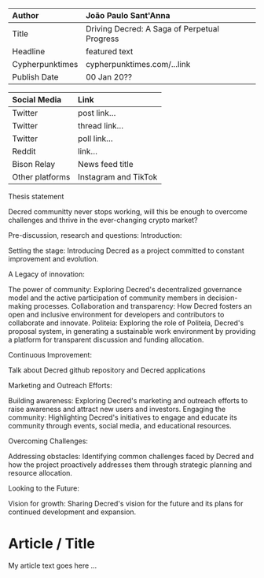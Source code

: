 | Author | João Paulo Sant'Anna |
| :---- | :---- |
| Title | Driving Decred: A Saga of Perpetual Progress |
| Headline  | featured text |
| Cypherpunktimes | cypherpunktimes.com/...link |
| Publish Date | 00 Jan 20?? |

| Social Media | Link |
| :---- | :---- |
| Twitter | post link… |
| Twitter | thread link… |
| Twitter | poll link… |
| Reddit  | link… |
| Bison Relay | News feed title |
| Other platforms | Instagram and TikTok |

Thesis statement 

Decred communitty never stops working, will this be enough to overcome challenges and thrive in the ever-changing crypto market?

Pre-discussion, research and questions:
Introduction:

Setting the stage: Introducing Decred as a project committed to constant improvement and evolution.

A Legacy of innovation:

The power of community: Exploring Decred's decentralized governance model and the active participation of community members in decision-making processes.
Collaboration and transparency: How Decred fosters an open and inclusive environment for developers and contributors to collaborate and innovate.
Politeia: Exploring the role of Politeia, Decred's proposal system, in generating a sustainable work environment by providing a platform for transparent discussion and funding allocation.

Continuous Improvement:

Talk about Decred github repository and Decred applications

Marketing and Outreach Efforts:

Building awareness: Exploring Decred's marketing and outreach efforts to raise awareness and attract new users and investors.
Engaging the community: Highlighting Decred's initiatives to engage and educate its community through events, social media, and educational resources.

Overcoming Challenges:

Addressing obstacles: Identifying common challenges faced by Decred and how the project proactively addresses them through strategic planning and resource allocation.

Looking to the Future:

Vision for growth: Sharing Decred's vision for the future and its plans for continued development and expansion.

# Article / Title
My article text goes here … 
